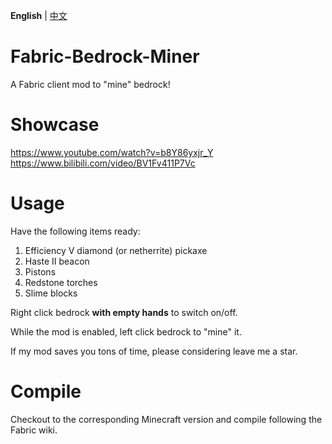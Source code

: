 **English** | [中文](https://github.com/LXYan2333/Fabric-Bedrock-Miner/blob/main/README_中文.md)

# Fabric-Bedrock-Miner
A Fabric client mod to "mine" bedrock!

# Showcase
https://www.youtube.com/watch?v=b8Y86yxjr_Y  
https://www.bilibili.com/video/BV1Fv411P7Vc

# Usage
Have the following items ready:
1. Efficiency V diamond (or netherrite) pickaxe
2. Haste II beacon
3. Pistons
4. Redstone torches
5. Slime blocks

Right click bedrock **with empty hands** to switch on/off.

While the mod is enabled, left click bedrock to "mine" it.

If my mod saves you tons of time, please considering leave me a star.

# Compile
Checkout to the corresponding Minecraft version and compile following the Fabric wiki.

